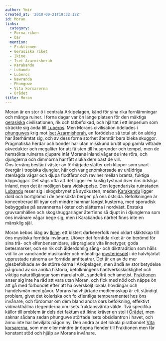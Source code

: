 ```yaml
---
author: Ymir
created_at: '2010-09-21T19:32:12Z'
id: Moran
links:
  category:
  - Forna riken
  - Öar
  mention:
  - Fraktionen
  - Gerasiska riket
  - Ikine
  - Iset Azarmisherah
  - Karakandu
  - Lubandu
  - Luberos
  - Nawranda
  - Phunguwe
  - Vita korsarerna
  - Örådet
title: Moran
---
```


Moran är en stor ö i centrala Arkipelagen, känd för sina rika fornlämningar och många ruiner. I
forna dagar var ön länge platsen för den mäktiga [gerasiska] civilisationen, rik och tätbefolkad,
och hjärtat i ett imperium som sträckte sig ända till [Luberos]. Men Morans civilisation ödelades i
[phunguwes] krig mot [Iset Azarmisherah], en förödelse så total att ön aldrig har återhämtat sig,
och av dess forna storhet återstår bara bleka skuggor. Pragmatiska herdar och bönder har utan
misskund brutit upp gamla vittrade akvedukter och megaliter för att få sten till husgrunder och
tempel, men de hemsökta ruinerna djupare inåt Morans inland vågar de inte röra, och djunglerna och
dimmorna har fått sluka dem bäst de vill.\
Öns terräng består i väster av förhärjade slätter och klippor som snart övergår i tropiska djungler,
här och var genomkorsade av uråldriga stenlagda vägar och djupa flodfåror och raviner mellan branta,
fuktiga klippväggar. Det sägs ofta att det ligger en kuslig tystnad över öns ödsliga inland, men det
är möjligen bara vidskepelse. Den legendariska ruinstaden [Lubandu] reser sig i skogsbrynet på
sydkusten, medan [Karakandu] ligger dold och bortglömd i de hemsökta bergen på öns östsida.
Befolkningen är koncentrerad till byar och mindre hamnar längst kusterna, med sporadisk bebyggelse
på savannerna i öster och slätterna i nordväst. Enstaka gruvsamhällen och skogshuggarläger återfinns
så djupt in i djunglerna som öns invånare vågar bege sig, men i Karakandus närhet finns inte en
mänsklig själ.

Moran bebos idag av [Ikine]. ett bistert darkenerfolk med oklart släktskap till öns mystiska
forntida invånare. Utöver det forntida riket är ön berömd för sina trä- och elfenbenssnidare,
särpräglade vita linnetyger, goda betesmarker, och en rik och ålderdomlig sång- och dikttradition
som hålls vid liv av vandrande musikanter och månatliga [mysteriespel] i de halvhjärtat upprustade
ruinerna av forntida amfiteatrar. Det är en av de mer glesbefolkade av de större öarna i
Arkipelagen, men ändå av stor betydelse på grund av sin anrika historia, befolkningens
hantverksskicklighet och viktiga naturtillgångar som marulafrukt, sandelträ och ametist.
[Fraktionen] anser sig inte ha råd att vara utan Moran, och fick med nöd och näppe ön att gå med
förbundet efter att ha översköljt lokala hövdingar och handelsmän med gåvor. Morans halvhjärtade
medlemsskap är ett ständigt problem, givet det koleriska och folkfientliga temperamentet hos öns
invånare, och fördomar om dem bland andra öars befolkning, effektivt vidmakthållna i legenderna om
Isets fruktansvärda välde. Två specifika källor till problem är dels det faktum att Ikine kräver en
stol i [Örådet], men saknar sådana sedan phunguwe störtade Isets obsidiantron i havet, och ännu inte
har beviljats någon ny. Den andra är det lokala piratbandet [Vita korsarerna], som mer eller mindre
är öppna fiender till Fraktionen men får konstant stöd och hjälp av Morans invånare.

  [gerasiska]: Gerasiska_riket
  [Luberos]: Luberos
  [phunguwes]: Phunguwe
  [Iset Azarmisherah]: Iset_Azarmisherah
  [Lubandu]: Lubandu
  [Karakandu]: Karakandu
  [Ikine]: Ikine
  [mysteriespel]: Nawranda
  [Fraktionen]: Fraktionen
  [Örådet]: Örådet
  [Vita korsarerna]: Vita_korsarerna